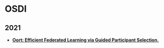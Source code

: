 # OSDI

## 2021

- **[Oort: Efficient Federated Learning via Guided Participant Selection.](https://www.usenix.org/system/files/osdi21-lai.pdf)**
